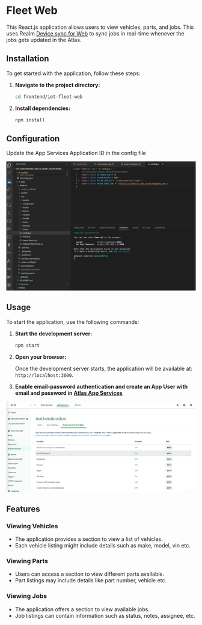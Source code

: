 # Fleet Web

This React.js application allows users to view vehicles, parts, and jobs. This uses Realm [Device sync for Web](https://www.mongodb.com/docs/realm/web/install/) to sync jobs in real-time whenever the jobs gets updated in the Atlas. 

## Installation

To get started with the application, follow these steps:

1. **Navigate to the project directory:**

    ```bash
    cd frontend/iot-fleet-web
    ```

2. **Install dependencies:**

    ```bash
    npm install
    ```

## Configuration

Update the App Services Application ID in the config file

![AppUser](../media/fleet-ui-config-update.png)

## Usage

To start the application, use the following commands:

1. **Start the development server:**

    ```bash
    npm start
    ```

2. **Open your browser:**

    Once the development server starts, the application will be available at: `http://localhost:3000`.

3. **Enable email-password authentication and create an App User with email and password in [Atlas App Services](https://www.mongodb.com/docs/atlas/app-services/users/create/#manually-create-an-email-password-user)**

![AppUser](../media/app-services-user-create.png)
  
## Features

### Viewing Vehicles

- The application provides a section to view a list of vehicles.
- Each vehicle listing might include details such as make, model, vin etc.

### Viewing Parts

- Users can access a section to view different parts available.
- Part listings may include details like part number, vehicle etc.

### Viewing Jobs

- The application offers a section to view available jobs.
- Job listings can contain information such as status, notes, assignee, etc.
